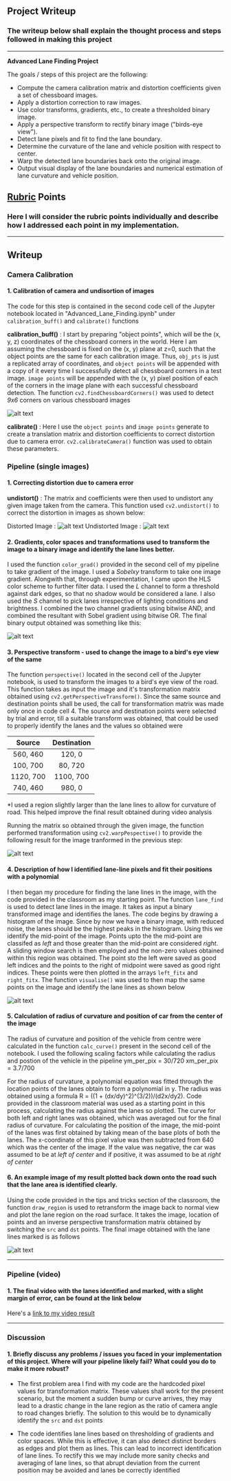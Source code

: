 
## Project Writeup

### The writeup below shall explain the thought process and steps followed in making this project

---

**Advanced Lane Finding Project**

The goals / steps of this project are the following:

* Compute the camera calibration matrix and distortion coefficients given a set of chessboard images.
* Apply a distortion correction to raw images.
* Use color transforms, gradients, etc., to create a thresholded binary image.
* Apply a perspective transform to rectify binary image ("birds-eye view").
* Detect lane pixels and fit to find the lane boundary.
* Determine the curvature of the lane and vehicle position with respect to center.
* Warp the detected lane boundaries back onto the original image.
* Output visual display of the lane boundaries and numerical estimation of lane curvature and vehicle position.

[//]: # (Image References)

[image1]: ./output_images/calib_calibration2.jpg "ChessBoard"
[image2]: ./calibration1.jpg "Distorted"
[image3]: ./output_images/undist_calibration1.jpg "Undistorted"
[image4]: ./output_images/warped_test6.jpg "Binary Example"
[image5]: ./output_images/perspect_test6.jpg "Perspective"
[image6]: ./output_images/lane_test6.jpg "Lane Lines"
[image7]: ./output_images/final_test6.jpg "Final Image"
[video1]: ./Project_video_out.mp4 "Video"

## [Rubric](https://review.udacity.com/#!/rubrics/571/view) Points

### Here I will consider the rubric points individually and describe how I addressed each point in my implementation.  

---

## Writeup 

### Camera Calibration

#### 1. Calibration of camera and undisortion of images

The code for this step is contained in the second code cell of the Jupyter notebook located in "Advanced_Lane_Finding.ipynb" under `calibration_buff()` and `calibrate()` functions   

**calibration_buff()** : I start by preparing "object points", which will be the (x, y, z) coordinates of the chessboard corners in the world. Here I am assuming the chessboard is fixed on the (x, y) plane at z=0, such that the object points are the same for each calibration image.  Thus, `obj_pts` is just a replicated array of coordinates, and `object points` will be appended with a copy of it every time I successfully detect all chessboard corners in a test image. `image points` will be appended with the (x, y) pixel position of each of the corners in the image plane with each successful chessboard detection. The function `cv2.findChessboardCorners()` was used to detect *9x6* corners on various chessboard images

![alt text][image1]

**calibrate()** : Here I use the `object points` and `image points` generate to create a translation matrix and distortion coefficients to correct distortion due to camera error. `cv2.calibrateCamera()` function was used to obtain these parameters.

### Pipeline (single images)

#### 1. Correcting distortion due to camera error
**undistort()** : The matrix and coefficients were then used to undistort any given image taken from the camera. This function used `cv2.undistort()` to correct the distortion in images as shown below:

Distorted Image : 
![alt text][image2]
Undistorted Image :
![alt text][image3]

#### 2. Gradients, color spaces and transformations used to transform the image to a binary image and identify the lane lines better.

I used the function `color_grad()` provided in the second cell of my pipeline to take gradient of the image. I used a *Sobelxy* transform to take one image gradient. Alongwith that, through experimentation, I came upon the HLS color scheme to further filter data.
I used the *L* channel to form a threshold against dark edges, so that no shadow would be considered a lane. I also used the *S* channel to pick lanes irrespective of lighting conditions and brightness.
I combined the two channel gradients using bitwise AND, and combined the resultant with Sobel gradient using bitwise OR. The final binary output obtained was something like this:

![alt text][image4]

#### 3. Perspective transform - used to change the image to a bird's eye view of the same

The function `perspective()` located in the second cell of the Jupyter notebook, is used to transform the images to a bird's eye view of the road. This function takes as input the image and it's transformation matrix obtained using `cv2.getPerspectiveTransform()`. Since the same source and destination points shall be used, the call for transformation matrix was made only once in code cell 4.
The source and destination points were selected by trial and error, till a suitable transform was obtained, that could be used to properly identify the lanes and the values so obtained were

| Source        | Destination   | 
|:-------------:|:-------------:| 
| 560, 460      | 120, 0        | 
| 100, 700      | 80, 720       |
| 1120, 700     | 1100, 700     |
| 740, 460      | 980, 0        |

*I used a region slightly larger than the lane lines to allow for curvature of road. This helped improve the final result obtained during video analysis

Running the matrix so obtained through the given image, the function performed transformation using `cv2.warpPespective()` to provide the following result for the image tranformed in the previous step:

![alt text][image5]

#### 4. Description of how I identified lane-line pixels and fit their positions with a polynomial

I then began my procedure for finding the lane lines in the image, with the code provided in the classroom as my starting point. The function `lane_find`  is used to detect lane lines in the image. It takes as input a binary transformed image and identifies the lanes.
The code begins by drawing a histogram of the image. Since by now we have a binary image, with reduced noise, the lanes should be the highest peaks in the histogram. Using this we identify the mid-point of the image. Points upto the the mid-point are classifed as *left* and those greater than the mid-point are considered *right*. 
A sliding window search is then employed and the non-zero values obtained within this region was obtained. The point sto the left were saved as good left indices and the points to the right of midpoint were saved as good right indices. These points were then plotted in the arrays `left_fitx` and `right_fitx`.
The function `visualise()` was used to then map the same points on the image and identify the lane lines as shown below

![alt text][image6]

#### 5. Calculation of radius of curvature and position of car from the center of the image

The radius of curvature and position of the vehicle from centre were calculated in the function `calc_curve()` present in the second cell of the notebook. I used the following scaling factors while calculating the radius and postion of the vehicle in the pipeline
    ym_per_pix = 30/720 
    xm_per_pix = 3.7/700 

For the radius of curvature, a polynomial equation was fitted through the location points of the lanes obtain to form a polynomial in y. The radius was obtained using a formula R = ((1 + (dx/dy)^2)^(3/2))/(d2x/dy2).
Code provided in the classroom material was used as a starting point in this process, calculating the radius against the lanes so plotted. The curve for both left and right lanes was obtained, which was averaged out for the final radius of curvature.
For calculating the position of the image, the mid-point of the lanes was first obtained by taking mean of the base plots of both the lanes. The x-coordinate of this pixel value was then subtracted from 640 which was the center of the image. If the value was negative, the car was assumed to be at *left of center* and if positive, it was assumed to be at *right of center*

#### 6. An example image of my result plotted back down onto the road such that the lane area is identified clearly.

Using the code provided in the tips and tricks section of the classroom, the function `draw_region` is used to retransform the image back to normal view and plot the lane region on the road surface. It takes the image, location of points and an inverse perspective transformation matrix obtained by switching the `src` and `dst` points. The final image obtained with the lane lines marked is as follows

![alt text][image7]

---

### Pipeline (video)

#### 1. The final video with the lanes identified and marked, with a slight margin of error, can be found at the link below
Here's a [link to my video result](./Project_video_out.mp4)

---

### Discussion

#### 1. Briefly discuss any problems / issues you faced in your implementation of this project.  Where will your pipeline likely fail?  What could you do to make it more robust?
* The first problem area I find with my code are the hardcoded pixel values for transformation matrix. These values shall work for the present scenario, but the moment a sudden bump or curve arrives, they may lead to a drastic change in the lane region as the ratio of camera angle to road changes briefly. The solution to this would be to dynamically identify the `src` and `dst` points

* The code identifies lane lines based on thresholding of gradients and color spaces. While this is effective, it can also detect distinct borders as edges and plot them as lines. This can lead to incorrect identification of lane lines. To rectify this we may include more sanity checks and averaging of lane lines, so that abrupt deviation from the current position may be avoided and lanes be correctly identified

